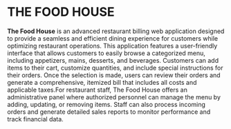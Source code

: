    # THE FOOD HOUSE
**The Food House** is an advanced restaurant billing web application designed to provide a seamless and efficient dining experience 
for customers while optimizing restaurant operations. This application features a user-friendly interface that allows customers to 
easily browse a categorized menu, including appetizers, mains, desserts, and beverages. Customers can add items to their cart, 
customize quantities, and include special instructions for their orders. Once the selection is made, users can review their orders 
and generate a comprehensive, itemized bill that includes all costs and applicable taxes.For restaurant staff, The Food House offers
an administrative panel where authorized personnel can manage the menu by adding, updating, or removing items. Staff can also process 
incoming orders and generate detailed sales reports to monitor performance and track financial data.
